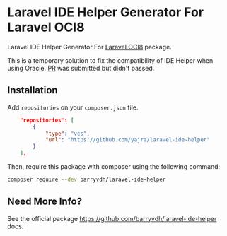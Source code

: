 # Laravel IDE Helper Generator For Laravel OCI8

Laravel IDE Helper Generator For [Laravel OCI8](https://github.com/yajra/laravel-oci8) package.

This is a temporary solution to fix the compatibility of IDE Helper when using Oracle.
[PR](https://github.com/barryvdh/laravel-ide-helper/pull/1214) was submitted but didn't passed.

## Installation

Add `repositories` on your `composer.json` file.

```json
    "repositories": [
        {
            "type": "vcs",
            "url": "https://github.com/yajra/laravel-ide-helper"
        }
    ],
```

Then, require this package with composer using the following command:

```bash
composer require --dev barryvdh/laravel-ide-helper
```



## Need More Info?

See the official package https://github.com/barryvdh/laravel-ide-helper docs.

